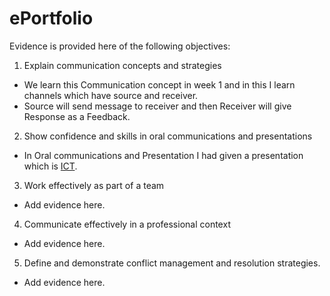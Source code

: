 # ePortfolio
Evidence is provided here of the following objectives:
1. Explain communication concepts and strategies
- We learn this Communication concept in week 1 and in this I learn channels which have source and receiver.
- Source will send message to receiver and then Receiver will give Response as a Feedback.
2. Show confidence and skills in oral communications and presentations
- In Oral communications and Presentation I had given a presentation which is [ICT](https://github.com/Ujjwalsavaliya/ePortfolio/blob/main/ICT/Cybersafety%20%26%20Indigenous%20Australians.pptx).
3. Work effectively as part of a team
- Add evidence here.
4. Communicate effectively in a professional context
- Add evidence here.
5. Define and demonstrate conflict management and resolution strategies.
- Add evidence here.
